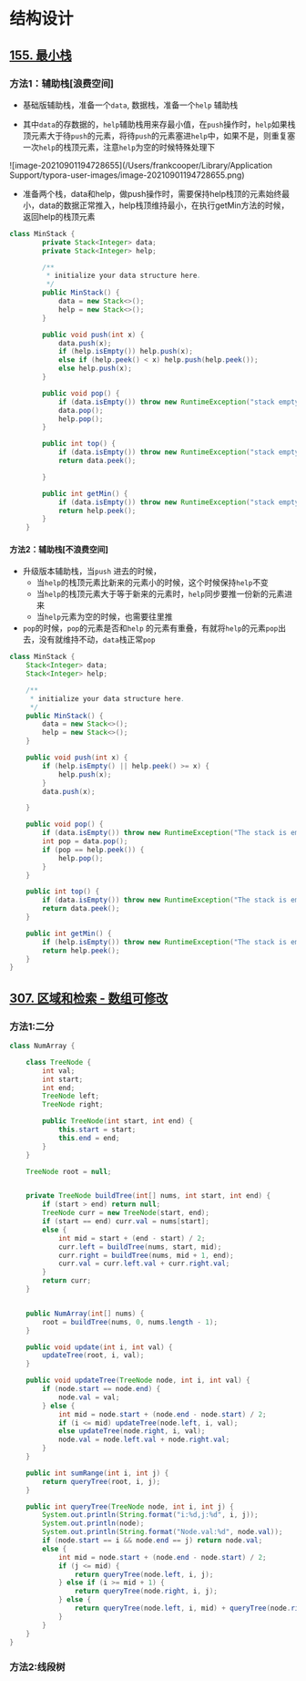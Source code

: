 # 结构设计





## [155. 最小栈](https://leetcode-cn.com/problems/min-stack/)

### 方法1：辅助栈[浪费空间]

- 基础版辅助栈，准备一个`data`, 数据栈，准备一个`help` 辅助栈

- 其中`data`的存数据的，`help`辅助栈用来存最小值，在`push`操作时，`help`如果栈顶元素大于待`push`的元素，将待`push`的元素塞进`help`中，如果不是，则重复塞一次`help`的栈顶元素，注意`help`为空的时候特殊处理下

![image-20210901194728655](/Users/frankcooper/Library/Application Support/typora-user-images/image-20210901194728655.png)

- 准备两个栈，data和help，做push操作时，需要保持help栈顶的元素始终最小，data的数据正常推入，help栈顶维持最小，在执行getMin方法的时候，返回help的栈顶元素

```java
class MinStack {
        private Stack<Integer> data;
        private Stack<Integer> help;

        /**
         * initialize your data structure here.
         */
        public MinStack() {
            data = new Stack<>();
            help = new Stack<>();
        }

        public void push(int x) {
            data.push(x);
            if (help.isEmpty()) help.push(x);
            else if (help.peek() < x) help.push(help.peek());
            else help.push(x);
        }

        public void pop() {
            if (data.isEmpty()) throw new RuntimeException("stack empty");
            data.pop();
            help.pop();
        }

        public int top() {
            if (data.isEmpty()) throw new RuntimeException("stack empty");
            return data.peek();

        }

        public int getMin() {
            if (data.isEmpty()) throw new RuntimeException("stack empty");
            return help.peek();
        }
    }
```

#### 方法2：辅助栈[不浪费空间]

-  升级版本辅助栈，当`push` 进去的时候，
   - 当`help`的栈顶元素比新来的元素小的时候，这个时候保持`help`不变
   - 当`help`的栈顶元素大于等于新来的元素时，`help`同步要推一份新的元素进来
   - 当`help`元素为空的时候，也需要往里推
-  `pop`的时候，`pop`的元素是否和`help` 的元素有重叠，有就将`help`的元素`pop`出去，没有就维持不动，`data`栈正常`pop`

```java
class MinStack {
    Stack<Integer> data;
    Stack<Integer> help;

    /**
     * initialize your data structure here.
     */
    public MinStack() {
        data = new Stack<>();
        help = new Stack<>();
    }

    public void push(int x) {
        if (help.isEmpty() || help.peek() >= x) {
            help.push(x);
        }
        data.push(x);

    }

    public void pop() {
        if (data.isEmpty()) throw new RuntimeException("The stack is empty");
        int pop = data.pop();
        if (pop == help.peek()) {
            help.pop();
        }
    }

    public int top() {
        if (data.isEmpty()) throw new RuntimeException("The stack is empty");
        return data.peek();
    }

    public int getMin() {
        if (help.isEmpty()) throw new RuntimeException("The stack is empty");
        return help.peek();
    }
}
```









## [307. 区域和检索 - 数组可修改](https://leetcode-cn.com/problems/range-sum-query-mutable/)

### 方法1:二分

```java
class NumArray {

    class TreeNode {
        int val;
        int start;
        int end;
        TreeNode left;
        TreeNode right;

        public TreeNode(int start, int end) {
            this.start = start;
            this.end = end;
        }
    }

    TreeNode root = null;


    private TreeNode buildTree(int[] nums, int start, int end) {
        if (start > end) return null;
        TreeNode curr = new TreeNode(start, end);
        if (start == end) curr.val = nums[start];
        else {
            int mid = start + (end - start) / 2;
            curr.left = buildTree(nums, start, mid);
            curr.right = buildTree(nums, mid + 1, end);
            curr.val = curr.left.val + curr.right.val;
        }
        return curr;
    }


    public NumArray(int[] nums) {
        root = buildTree(nums, 0, nums.length - 1);
    }

    public void update(int i, int val) {
        updateTree(root, i, val);
    }

    public void updateTree(TreeNode node, int i, int val) {
        if (node.start == node.end) {
            node.val = val;
        } else {
            int mid = node.start + (node.end - node.start) / 2;
            if (i <= mid) updateTree(node.left, i, val);
            else updateTree(node.right, i, val);
            node.val = node.left.val + node.right.val;
        }
    }

    public int sumRange(int i, int j) {
        return queryTree(root, i, j);
    }

    public int queryTree(TreeNode node, int i, int j) {
        System.out.println(String.format("i:%d,j:%d", i, j));
        System.out.println(node);
        System.out.println(String.format("Node.val:%d", node.val));
        if (node.start == i && node.end == j) return node.val;
        else {
            int mid = node.start + (node.end - node.start) / 2;
            if (j <= mid) {
                return queryTree(node.left, i, j);
            } else if (i >= mid + 1) {
                return queryTree(node.right, i, j);
            } else {
                return queryTree(node.left, i, mid) + queryTree(node.right, mid + 1, j);
            }
        }
    }
}
```

### 方法2:线段树

